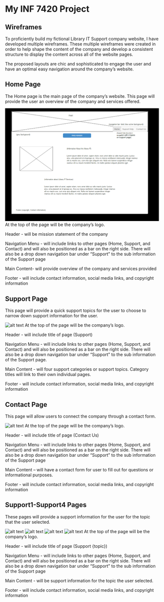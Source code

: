 # My INF 7420 Project

## Wireframes

To proficiently build my fictional Library IT Support company website, I have developed multiple wireframes. These multiple wireframes were created in order to help shape the content of the company and develop a consistent structure to display the content across all of the website pages.

The proposed layouts are chic and sophisticated to engage the user and have an optimal easy navigation around the company’s website.
## Home Page
The Home page is the main page of the company’s website. This page will provide the user an overview of the company and services offered.

![Home page](wireframes/Home.png)
At the top of the page will be the company’s logo.

Header - will be mission statement of the company

Navigation Menu - will include links to other pages (Home, Support, and Contact) and will also be positioned as a bar on the right side. There will also be a drop down navigation bar under “Support” to the sub information of the Support page

Main Content- will provide overview of the company and services provided

Footer - will include contact information, social media links, and copyright information
## Support Page
This page will provide a quick support topics for the user to choose to narrow down support information for the user.

![alt text](https://github.com/INF7420/millers-project/blob/Wiredframes/wireframes/Support.png "Support page")
At the top of the page will be the company’s logo.

Header - will include title of page (Support)

Navigation Menu - will include links to other pages (Home, Support, and Contact) and will also be positioned as a bar on the right side. There will also be a drop down navigation bar under “Support” to the sub information of the Support page.

Main Content - will four support categories or support topics. Category titles will link to their own individual pages.

Footer - will include contact information, social media links, and copyright information
## Contact Page
This page will allow users to connect the company through a contact form.

![alt text](https://github.com/INF7420/millers-project/blob/Wiredframes/wireframes/Contact.png "Contact page")
At the top of the page will be the company’s logo.

Header - will include title of page (Contact Us)

Navigation Menu - will include links to other pages (Home, Support, and Contact) and will also be positioned as a bar on the right side. There will also be a drop down navigation bar under “Support” to the sub information of the Support page

Main Content – will have a contact form for user to fill out for questions or informational purposes.

Footer - will include contact information, social media links, and copyright information

## Support1-Support4 Pages
These pages will provide a support information for the user for the topic that the user selected.

![alt text](https://github.com/INF7420/millers-project/blob/Wiredframes/wireframes/Support1.png "Support1 page")
![alt text](https://github.com/INF7420/millers-project/blob/Wiredframes/wireframes/Support2.png "Support2 page")
![alt text](https://github.com/INF7420/millers-project/blob/Wiredframes/wireframes/Support3.png "Support3 page")
![alt text](https://github.com/INF7420/millers-project/blob/Wiredframes/wireframes/Support4.png "Support4 page")
At the top of the page will be the company’s logo.

Header - will include title of page (Support {topic})

Navigation Menu - will include links to other pages (Home, Support, and Contact) and will also be positioned as a bar on the right side. There will also be a drop down navigation bar under “Support” to the sub information of the Support page

Main Content - will be support information for the topic the user selected.

Footer - will include contact information, social media links, and copyright information
